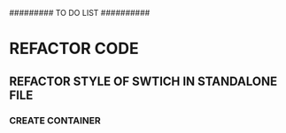 ######### TO DO LIST ##########

# REFACTOR CODE 
## REFACTOR STYLE OF SWTICH IN STANDALONE FILE
### CREATE CONTAINER

 